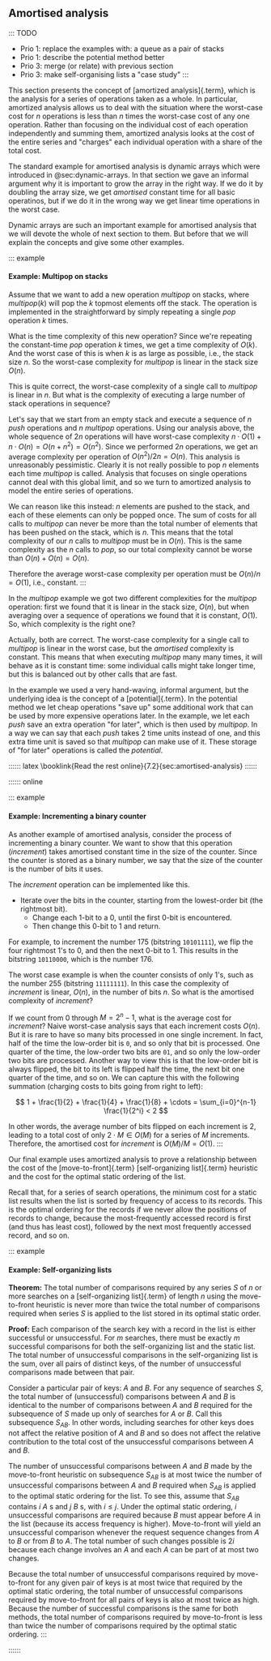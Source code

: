 
## Amortised analysis

::: TODO
- Prio 1: replace the examples with: a queue as a pair of stacks
- Prio 1: describe the potential method better
- Prio 3: merge (or relate) with previous section
- Prio 3: make self-organising lists a "case study"
:::

This section presents the concept of
[amortized analysis]{.term}, which is the
analysis for a series of operations taken as a whole. In particular,
amortized analysis allows us to deal with the situation where the
worst-case cost for $n$ operations is less than $n$ times the worst-case
cost of any one operation. Rather than focusing on the individual cost
of each operation independently and summing them, amortized analysis
looks at the cost of the entire series and "charges" each individual
operation with a share of the total cost.

The standard example for amortised analysis is dynamic arrays which were introduced in @sec:dynamic-arrays.
In that section we gave an informal argument why it is important to grow the array in the right way.
If we do it by doubling the array size, we get *amortised* constant time for all basic operatinos,
but if we do it in the wrong way we get linear time operations in the worst case.

Dynamic arrays are such an important example for amortised analysis that we will devote the whole of next section to them.
But before that we will explain the concepts and give some other examples.

<!--
We can apply the technique of amortized analysis in the case of a series
of sequential searches in an unsorted array. For $n$ random searches,
the average-case cost for each search is $n/2$, and so the *expected*
total cost for the series is $n^2/2$. Unfortunately, in the worst case
all of the searches would be to the last item in the array. In this
case, each search costs $n$ for a total worst-case cost of $n^2$.
Compare this to the cost for a series of $n$ searches such that each
item in the array is searched for precisely once. In this situation,
some of the searches *must* be expensive, but also some searches *must*
be cheap. The total number of searches, in the best, average, and worst
case, for this problem must be $\sum_{i=i}^n i \approx n^2/2$. This is a
factor of two better than the more pessimistic analysis that charges
each operation in the series with its worst-case cost.
-->

::: example
#### Example: Multipop on stacks

Assume that we want to add a new operation *multipop* on stacks,
where *multipop*($k$) will pop the $k$ topmost elements off the stack.
The operation is implemented in the straightforward by simply repeating a single *pop* operation *k* times.

What is the time complexity of this new operation?
Since we're repeating the constant-time *pop* operation $k$ times, we get a time complexity of $O(k)$.
And the worst case of this is when $k$ is as large as possible, i.e., the stack size $n$.
So the worst-case complexity for *multipop* is linear in the stack size $O(n)$.

This is quite correct, the worst-case complexity of a single call to *multipop* is linear in $n$.
But what is the complexity of executing a large number of stack operations in sequence?

Let's say that we start from an empty stack and execute a sequence of $n$ *push* operations and $n$ *multipop* operations.
Using our analysis above, the whole sequence of $2n$ operations will have worst-case complexity
$n\cdot O(1) + n\cdot O(n) = O(n+n^2) = O(n^2)$.
Since we performed $2n$ operations, we get an average complexity per operation of $O(n^2)/2n = O(n)$.
This analysis is unreasonably pessimistic.
Clearly it is not really possible to pop $n$ elements each time *multipop* is called.
Analysis that focuses on single operations cannot deal with this global limit, and so we turn to amortized analysis to model the entire series of operations.

We can reason like this instead:
$n$ elements are pushed to the stack, and each of these elements can only be popped once.
The sum of costs for all calls to *multipop* can never be more than the total number of elements that has been pushed on the stack, which is $n$.
This means that the total complexity of our $n$ calls to *multipop* must be in $O(n)$.
This is the same complexity as the $n$ calls to *pop*, so our total complexity cannot be worse than $O(n) + O(n) = O(n)$.

Therefore the average worst-case complexity per operation must be $O(n)/n = O(1)$, i.e., constant.
:::

In the *multipop* example we got two different complexities for the *multipop* operation:
first we found that it is linear in the stack size, $O(n)$,
but when averaging over a sequence of operations we found that it is constant, $O(1)$.
So, which complexity is the right one?

Actually, both are correct.
The worst-case complexity for a single call to *multipop* is linear in the worst case,
but the *amortised* complexity is constant.
This means that when executing *multipop* many many times, it will behave as it is constant time:
some individual calls might take longer time, but this is balanced out by other calls that are fast.

In the example we used a very hand-waving, informal argument, but the underlying idea is the concept of a [potential]{.term}.
In the potential method we let cheap operations "save up" some additional work that can be used by more expensive operations later.
In the example, we let each *push* save an extra operation "for later", which is then used by *multipop*.
In a way we can say that each *push* takes 2 time units instead of one, and this extra time unit is saved so that *multipop* can make use of it.
These storage of "for later" operations is called the *potential*.


:::::: latex
\booklink{Read the rest online}{7.2}{sec:amortised-analysis}
::::::

:::::: online

::: example
#### Example: Incrementing a binary counter

As another example of amortised analysis, consider the process of incrementing a binary counter.
We want to show that this operation (*increment*) takes amortised constant time in the size of the counter.
Since the counter is stored as a binary number, we say that the size of the counter is the number of bits it uses.

The *increment* operation can be implemented like this.

- Iterate over the bits in the counter, starting from the lowest-order bit (the rightmost bit).
    - Change each 1-bit to a 0, until the first 0-bit is encountered.
    - Then change this 0-bit to 1 and return.

For example, to increment the number 175 (bitstring `10101111`), we flip the four rightmost 1's to 0, and then the next 0-bit to 1.
This results in the bitstring `10110000`, which is the number 176.

The worst case example is when the counter consists of only 1's, such as the number 255 (bitstring `11111111`).
In this case the complexity of *increment* is linear, $O(n)$, in the number of bits $n$.
So what is the amortised complexity of *increment*?

If we count from 0 through $M = 2^n-1$, what is the average cost for *increment*?
Naive worst-case analysis says that each increment costs $O(n)$.
But it is rare to have so many bits processed in one single increment.
In fact, half of the time the low-order bit is `0`, and so only that bit is processed.
One quarter of the time, the low-order two bits are `01`, and so only the low-order two bits are processed.
Another way to view this is that the low-order bit is always flipped,
the bit to its left is flipped half the time,
the next bit one quarter of the time, and so on.
We can capture this with the following summation (charging costs to bits going from right to left):

$$
1 + \frac{1}{2} + \frac{1}{4} + \frac{1}{8} + \cdots
= \sum_{i=0}^{n-1} \frac{1}{2^i}
< 2
$$

In other words, the average number of bits flipped on each increment is 2, leading to a total cost of only $2 \cdot M\in O(M)$ for a series of $M$ increments.
Therefore, the amortised cost for *increment* is $O(M)/M = O(1)$.
:::

Our final example uses amortized analysis to prove a relationship
between the cost of the [move-to-front]{.term}
[self-organizing list]{.term} heuristic and the cost for the optimal static
ordering of the list.

Recall that, for a series of search operations, the minimum cost for a
static list results when the list is sorted by frequency of access to
its records. This is the optimal ordering for the records if we never
allow the positions of records to change, because the most-frequently
accessed record is first (and thus has least cost), followed by the next
most frequently accessed record, and so on.

::: example
#### Example: Self-organizing lists

**Theorem:** The total number of comparisons required by any series $S$
of $n$ or more searches on a [self-organizing list]{.term} of length $n$ using
the move-to-front heuristic is never more than twice the total number of
comparisons required when series $S$ is applied to the list stored in
its optimal static order.

**Proof:** Each comparison of the search key with a record in the list
is either successful or unsuccessful. For $m$ searches, there must be
exactly $m$ successful comparisons for both the self-organizing list and
the static list. The total number of unsuccessful comparisons in the
self-organizing list is the sum, over all pairs of distinct keys, of the
number of unsuccessful comparisons made between that pair.

Consider a particular pair of keys: $A$ and $B$. For any sequence of
searches $S$, the total number of (unsuccessful) comparisons between $A$
and $B$ is identical to the number of comparisons between $A$ and $B$
required for the subsequence of $S$ made up only of searches for $A$ or
$B$. Call this subsequence $S_{AB}$. In other words, including searches
for other keys does not affect the relative position of $A$ and $B$ and
so does not affect the relative contribution to the total cost of the
unsuccessful comparisons between $A$ and $B$.

The number of unsuccessful comparisons between $A$ and $B$ made by the
move-to-front heuristic on subsequence $S_{AB}$ is at most twice the
number of unsuccessful comparisons between $A$ and $B$ required when
$S_{AB}$ is applied to the optimal static ordering for the list. To see
this, assume that $S_{AB}$ contains $i$ $A$ s and $j$ $B$ s, with
$i \leq j$. Under the optimal static ordering, $i$ unsuccessful
comparisons are required because $B$ must appear before $A$ in the list
(because its access frequency is higher). Move-to-front will yield an
unsuccessful comparison whenever the request sequence changes from $A$
to $B$ or from $B$ to $A$. The total number of such changes possible is
$2i$ because each change involves an $A$ and each $A$ can be part of at
most two changes.

Because the total number of unsuccessful comparisons required by
move-to-front for any given pair of keys is at most twice that required
by the optimal static ordering, the total number of unsuccessful
comparisons required by move-to-front for all pairs of keys is also at
most twice as high. Because the number of successful comparisons is the
same for both methods, the total number of comparisons required by
move-to-front is less than twice the number of comparisons required by
the optimal static ordering.
:::

::::::
